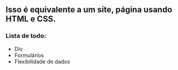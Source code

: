## Isso é equivalente a um site, página usando HTML e CSS.

### Lista de todo:
- Div
- Formulários 
- Flexibilidade de dados
